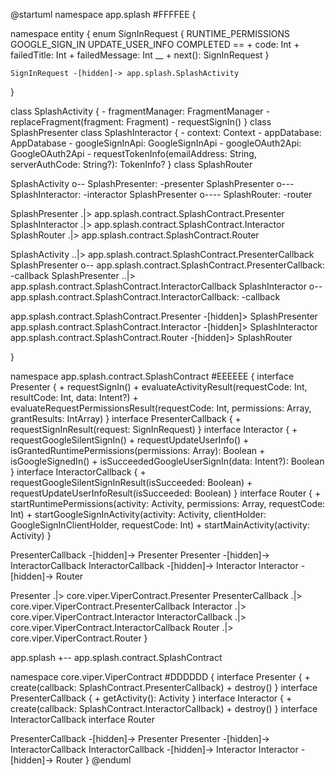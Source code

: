 @startuml
namespace app.splash #FFFFEE {

  namespace entity {
    enum SignInRequest {
      RUNTIME_PERMISSIONS
      GOOGLE_SIGN_IN
      UPDATE_USER_INFO
      COMPLETED
      ==
      + code: Int
      + failedTitle: Int
      + failedMessage: Int
      __
      + next(): SignInRequest
    }

    SignInRequest -[hidden]-> app.splash.SplashActivity
  }

  class SplashActivity {
    - fragmentManager: FragmentManager
    - replaceFragment(fragment: Fragment)
    - requestSignIn()
  }
  class SplashPresenter
  class SplashInteractor {
    - context: Context
    - appDatabase: AppDatabase
    - googleSignInApi: GoogleSignInApi
    - googleOAuth2Api: GoogleOAuth2Api
    - requestTokenInfo(emailAddress: String, serverAuthCode: String?): TokenInfo?
  }
  class SplashRouter

  SplashActivity o-- SplashPresenter: -presenter
  SplashPresenter o--- SplashInteractor: -interactor
  SplashPresenter o---- SplashRouter: -router

  SplashPresenter .|> app.splash.contract.SplashContract.Presenter
  SplashInteractor .|> app.splash.contract.SplashContract.Interactor
  SplashRouter .|> app.splash.contract.SplashContract.Router

  SplashActivity ..|> app.splash.contract.SplashContract.PresenterCallback
  SplashPresenter o-- app.splash.contract.SplashContract.PresenterCallback: -callback
  SplashPresenter ..|> app.splash.contract.SplashContract.InteractorCallback
  SplashInteractor o-- app.splash.contract.SplashContract.InteractorCallback: -callback

  app.splash.contract.SplashContract.Presenter -[hidden]> SplashPresenter
  app.splash.contract.SplashContract.Interactor -[hidden]> SplashInteractor
  app.splash.contract.SplashContract.Router -[hidden]> SplashRouter

}

namespace app.splash.contract.SplashContract #EEEEEE {
  interface Presenter {
    + requestSignIn()
    + evaluateActivityResult(requestCode: Int, resultCode: Int, data: Intent?)
    + evaluateRequestPermissionsResult(requestCode: Int, permissions: Array<String>, grantResults: IntArray)
  }
  interface PresenterCallback {
    + requestSignInResult(request: SignInRequest)
  }
  interface Interactor {
    + requestGoogleSilentSignIn()
    + requestUpdateUserInfo()
    + isGrantedRuntimePermissions(permissions: Array<String>): Boolean
    + isGoogleSignedIn()
    + isSucceededGoogleUserSignIn(data: Intent?): Boolean
  }
  interface InteractorCallback {
    + requestGoogleSilentSignInResult(isSucceeded: Boolean)
    + requestUpdateUserInfoResult(isSucceeded: Boolean)
  }
  interface Router {
    + startRuntimePermissions(activity: Activity, permissions: Array<String>, requestCode: Int)
    + startGoogleSignInActivity(activity: Activity, clientHolder: GoogleSignInClientHolder, requestCode: Int)
    + startMainActivity(activity: Activity)
  }

  PresenterCallback -[hidden]-> Presenter
  Presenter -[hidden]-> InteractorCallback
  InteractorCallback -[hidden]-> Interactor
  Interactor -[hidden]-> Router

  Presenter .|> core.viper.ViperContract.Presenter
  PresenterCallback .|> core.viper.ViperContract.PresenterCallback
  Interactor .|> core.viper.ViperContract.Interactor
  InteractorCallback .|> core.viper.ViperContract.InteractorCallback
  Router .|> core.viper.ViperContract.Router
}

app.splash +-- app.splash.contract.SplashContract

namespace core.viper.ViperContract #DDDDDD {
  interface Presenter {
    + create(callback: SplashContract.PresenterCallback)
    + destroy()
  }
  interface PresenterCallback {
    + getActivity(): Activity
  }
  interface Interactor {
    + create(callback: SplashContract.InteractorCallback)
    + destroy()
  }
  interface InteractorCallback
  interface Router

  PresenterCallback -[hidden]-> Presenter
  Presenter -[hidden]-> InteractorCallback
  InteractorCallback -[hidden]-> Interactor
  Interactor -[hidden]-> Router
}
@enduml
